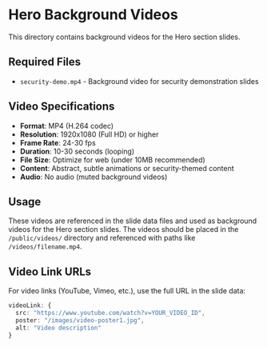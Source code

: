 # Hero Background Videos

This directory contains background videos for the Hero section slides.

## Required Files

- `security-demo.mp4` - Background video for security demonstration slides

## Video Specifications

- **Format**: MP4 (H.264 codec)
- **Resolution**: 1920x1080 (Full HD) or higher
- **Frame Rate**: 24-30 fps
- **Duration**: 10-30 seconds (looping)
- **File Size**: Optimize for web (under 10MB recommended)
- **Content**: Abstract, subtle animations or security-themed content
- **Audio**: No audio (muted background videos)

## Usage

These videos are referenced in the slide data files and used as background videos for the Hero section slides. The videos should be placed in the `/public/videos/` directory and referenced with paths like `/videos/filename.mp4`.

## Video Link URLs

For video links (YouTube, Vimeo, etc.), use the full URL in the slide data:

```typescript
videoLink: {
  src: "https://www.youtube.com/watch?v=YOUR_VIDEO_ID",
  poster: "/images/video-poster1.jpg",
  alt: "Video description"
}
``` 